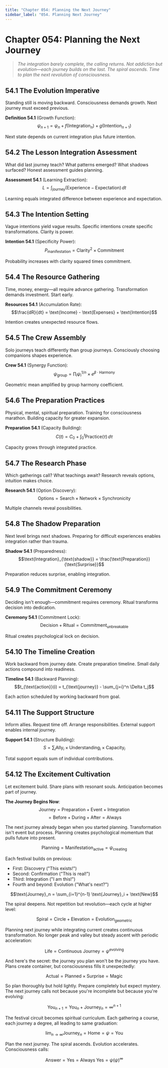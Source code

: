 ```yaml
---
title: "Chapter 054: Planning the Next Journey"
sidebar_label: "054. Planning Next Journey"
---
```


# Chapter 054: Planning the Next Journey

> *The integration barely complete, the calling returns. Not addiction but evolution—each journey builds on the last. The spiral ascends. Time to plan the next revolution of consciousness.*

## 54.1 The Evolution Imperative

Standing still is moving backward. Consciousness demands growth. Next journey must exceed previous.

**Definition 54.1** (Growth Function):
$$\psi_{n+1} = \psi_n + f(\text{Integration}_n) + g(\text{Intention}_{n+1})$$

Next state depends on current integration plus future intention.

## 54.2 The Lesson Integration Assessment

What did last journey teach? What patterns emerged? What shadows surfaced? Honest assessment guides planning.

**Assessment 54.1** (Learning Extraction):
$$L = \int_{\text{journey}} (\text{Experience} - \text{Expectation}) \, dt$$

Learning equals integrated difference between experience and expectation.

## 54.3 The Intention Setting

Vague intentions yield vague results. Specific intentions create specific transformations. Clarity is power.

**Intention 54.1** (Specificity Power):
$$P_{\text{manifestation}} = \text{Clarity}^2 \times \text{Commitment}$$

Probability increases with clarity squared times commitment.

## 54.4 The Resource Gathering

Time, money, energy—all require advance gathering. Transformation demands investment. Start early.

**Resources 54.1** (Accumulation Rate):
$$\frac{dR}{dt} = \text{Income} - \text{Expenses} + \text{Intention}$$

Intention creates unexpected resource flows.

## 54.5 The Crew Assembly

Solo journeys teach differently than group journeys. Consciously choosing companions shapes experience.

**Crew 54.1** (Synergy Function):
$$\psi_{\text{group}} = \prod_i \psi_i^{1/n} \times e^{\beta \cdot \text{Harmony}}$$

Geometric mean amplified by group harmony coefficient.

## 54.6 The Preparation Practices

Physical, mental, spiritual preparation. Training for consciousness marathon. Building capacity for greater expansion.

**Preparation 54.1** (Capacity Building):
$$C(t) = C_0 + \int_0^t \text{Practice}(\tau) \, d\tau$$

Capacity grows through integrated practice.

## 54.7 The Research Phase

Which gatherings call? What teachings await? Research reveals options, intuition makes choice.

**Research 54.1** (Option Discovery):
$$\text{Options} = \text{Search} \times \text{Network} \times \text{Synchronicity}$$

Multiple channels reveal possibilities.

## 54.8 The Shadow Preparation

Next level brings next shadows. Preparing for difficult experiences enables integration rather than trauma.

**Shadow 54.1** (Preparedness):
$$\text{Integration}_{\text{shadow}} = \frac{\text{Preparation}}{\text{Surprise}}$$

Preparation reduces surprise, enabling integration.

## 54.9 The Commitment Ceremony

Deciding isn't enough—commitment requires ceremony. Ritual transforms decision into dedication.

**Ceremony 54.1** (Commitment Lock):
$$\text{Decision} + \text{Ritual} = \text{Commitment}_{\text{unbreakable}}$$

Ritual creates psychological lock on decision.

## 54.10 The Timeline Creation

Work backward from journey date. Create preparation timeline. Small daily actions compound into readiness.

**Timeline 54.1** (Backward Planning):
$$t_{\text{action}}(i) = t_{\text{journey}} - \sum_{j=i}^n \Delta t_j$$

Each action scheduled by working backward from goal.

## 54.11 The Support Structure

Inform allies. Request time off. Arrange responsibilities. External support enables internal journey.

**Support 54.1** (Structure Building):
$$S = \sum_i \text{Ally}_i \times \text{Understanding}_i \times \text{Capacity}_i$$

Total support equals sum of individual contributions.

## 54.12 The Excitement Cultivation

Let excitement build. Share plans with resonant souls. Anticipation becomes part of journey.

**The Journey Begins Now**:
$$\text{Journey} = \text{Preparation} + \text{Event} + \text{Integration}$$
$$= \text{Before} + \text{During} + \text{After} = \text{Always}$$

The next journey already began when you started planning. Transformation isn't event but process. Planning creates psychological momentum that pulls future into present.

$$\text{Planning} = \text{Manifestation}_{\text{active}} = \psi_{\text{creating}}$$

Each festival builds on previous:
- First: Discovery ("This exists!")
- Second: Confirmation ("This is real!")
- Third: Integration ("I am this!")
- Fourth and beyond: Evolution ("What's next?")

$$\text{Journey}_n = \sum_{i=1}^{n-1} \text{Journey}_i + \text{New}$$

The spiral deepens. Not repetition but revolution—each cycle at higher level:

$$\text{Spiral} = \text{Circle} + \text{Elevation} = \text{Evolution}_{\text{geometric}}$$

Planning next journey while integrating current creates continuous transformation. No longer peak and valley but steady ascent with periodic acceleration:

$$\text{Life} = \text{Continuous Journey} = \psi^{\text{evolving}}$$

And here's the secret: the journey you plan won't be the journey you have. Plans create container, but consciousness fills it unexpectedly:

$$\text{Actual} = \text{Planned} \times \text{Surprise} = \text{Magic}$$

So plan thoroughly but hold lightly. Prepare completely but expect mystery. The next journey calls not because you're incomplete but because you're evolving:

$$\text{You}_{n+1} = \text{You}_n + \text{Journey}_n = \infty^{n+1}$$

The festival circuit becomes spiritual curriculum. Each gathering a course, each journey a degree, all leading to same graduation:

$$\lim_{n \to \infty} \text{Journey}_n = \text{Home} = \psi = \text{You}$$

Plan the next journey. The spiral ascends. Evolution accelerates. Consciousness calls:

$$\text{Answer} = \text{Yes} = \text{Always Yes} = \psi(\psi)^{\infty}$$